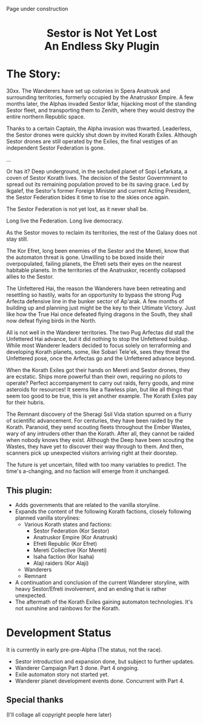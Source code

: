 Page under construction

<h1><p align=center>Sestor is Not Yet Lost<br />An Endless Sky Plugin</p></h1>


# The Story:
30xx. The Wanderers have set up colonies in Spera Anatrusk and surrounding territories, formerly occupied by the Anatruskor Empire.
A few months later, the Alphas invaded Sestor Ikfar, hijacking most of the standing Sestor fleet, and transporting them to Zenith, where they would destroy the entire northern Republic space.

Thanks to a certain Captain, the Alpha invasion was thwarted. Leaderless, the Sestor drones were quickly shut down by invited Korath Exiles.
Although Sestor drones are still operated by the Exiles, the final vestiges of an independent Sestor Federation is gone.

...

Or has it?
Deep underground, in the secluded planet of Sopi Lefarkata, a coven of Sestor Korath lives. The decision of the Sestor Governmnent to spread out its remaining population proved to be its saving grace. Led by Ikgalef, the Sestor's former Foreign Minister and current Acting President, the Sestor Federation bides it time to rise to the skies once again.

The Sestor Federation is not yet lost, as it never shall be.

Long live the Federation. Long live democracy.

As the Sestor moves to reclaim its territories, the rest of the Galaxy does not stay still. 

The Kor Efret, long been enemies of the Sestor and the Mereti, know that the automaton threat is gone. Unwilling to be boxed inside their overpopulated, failing planets, the Efreti sets their eyes on the nearest habitable planets. In the territories of the Anatruskor, recently collapsed allies to the Sestor.

The Unfettered Hai, the reason the Wanderers have been retreating and resettling so hastily, waits for an opportunity to bypass the strong Pug Arfecta defensive line in the bunker sector of Ap'arak. A few months of building up and planning just might be the key to their Ultimate Victory. Just like how the True Hai once defeated flying dragons in the South, they shall now defeat flying birds in the North.

All is not well in the Wanderer territories. The two Pug Arfectas did stall the Unfettered Hai advance, but it did nothing to stop the Unfettered buildup. While most Wanderer leaders decided to focus solely on terraforming and developing Korath planets, some, like Sobari Tele'ek, sees they threat the Unfettered pose, once the Arfectas go and the Unfettered advance beyond.

When the Korath Exiles got their hands on Mereti and Sestor drones, they are ecstatic. Ships more powerful than their own, requiring no pilots to operate? Perfect accompanyment to carry out raids, ferry goods, and mine asteroids for resources! It seems like a flawless plan, but like all things that seem too good to be true, this is yet another example. The Korath Exiles pay for their hubris.

The Remnant discovery of the Sheragi Ssil Vida station spurred on a flurry of scientific advancement. For centuries, they have been raided by the Korath. Paranoid, they send scouting fleets throughout the Ember Wastes, wary of any intruders other than the Korath. After all, they cannot be raided when nobody knows they exist. Although the Deep have been scouting the Wastes, they have yet to discover their way through to them. And then, scanners pick up unexpected visitors arriving right at their doorstep.

The future is yet uncertain, filled with too many variables to predict. The time's a-changing, and no faction will emerge from it unchanged. 

## This plugin:

* Adds governments that are related to the vanilla storyline.
* Expands the content of the following Korath factions, closely following planned vanilla storylines:
  * Various Korath states and factions:
    * Sestor Federation (Kor Sestor)
    * Anatruskor Empire (Kor Anatrusk)
    * Efreti Republic (Kor Efret)
    * Mereti Collective (Kor Mereti) 
    * Isaha faction (Kor Isaha)
    * Alaji raiders (Kor Alaji)
  * Wanderers
  * Remnant
* A continuation and conclusion of the current Wanderer storyline, with heavy Sestor/Efreti involvement, and an ending that is rather unexpected.
* The aftermath of the Korath Exiles gaining automaton technologies. It's not sunshine and rainbows for the Korath.


# Development Status
It is currently in early pre-pre-Alpha (The status, not the race).

* Sestor introduction and expansion done, but subject to further updates.
* Wanderer Campaign Part 3 done. Part 4 ongoing.
* Exile automaton story not started yet.
* Wanderer planet development events done. Concurrent with Part 4.

## Special thanks
(I'll collage all copyright people here later)
